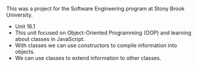 This was a project for the Software Engineering program at Stony Brook University.
- Unit 16.1
- This unit focused on Object-Oriented Programming (OOP) and learning about classes in JavaScript.
- With classes we can use constructors to compile information into objects.
- We can use classes to extend information to other classes.